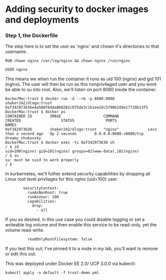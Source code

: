 # Adding security to docker images and deployments
### Step 1, the Dockerfile
The step here is to set the user as 'nginx' and chown it's directories to that username.
```
RUN chown nginx /var/log/nginx && chown nginx /run/nginx

USER nginx
```
This means we when run the container it runs as uid 100 (nginx) and gid 101 (nginx). The user will then be run as this nonprivilaged user and you wont be able to su into root. Also, we'll listen on port 8080 inside the container.

```
DockerMac:trust $ docker run -d --rm -p 8080:8080 shaker242/dlogo:trust
0af342973636e4a508f64da868281c075de3c1b1ee1dc579062dde17710b13f5
DockerMac:trust $ docker ps
CONTAINER ID        IMAGE                   COMMAND             CREATED                  STATUS              PORTS                    NAMES
0af342973636        shaker242/dlogo:trust   "nginx"             Less than a second ago   Up 2 seconds        0.0.0.0:8080->8080/tcp   dreamy_zhukovsky
DockerMac:trust $ docker exec -ti 0af342973636 sh
/ $ id
uid=100(nginx) gid=101(nginx) groups=82(www-data),101(nginx)
/ $ su
su: must be suid to work properly
/ $
```

In kurbernetes, we'll futher extend security capabilities by dropping all Linux root level privilages for this nginx (uid=100) user. 

```
        securityContext:
          runAsNonRoot: true
          runAsUser: 100
          capabilities:
            drop:
              - all
```
If you so desired, in this use case you could disable logging or set a writeable log volume and then enable this service to be read-only, yet the volume read-write.

```
          readOnlyRootFilesystem: false
```
If you test this out; I've pinned it to a node in my lab, you'll want to remove or edit this out.

This was deployed under Docker EE 2.0/ UCP 3.0.0 via kubectl:
```
kubectl apply -n default -f trust-demo.yml
```